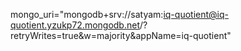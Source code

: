 mongo_uri="mongodb+srv://satyam:iq-quotient@iq-quotient.yzukp72.mongodb.net/?retryWrites=true&w=majority&appName=iq-quotient"